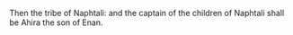 Then the tribe of Naphtali: and the captain of the children of Naphtali shall be Ahira the son of Enan.
